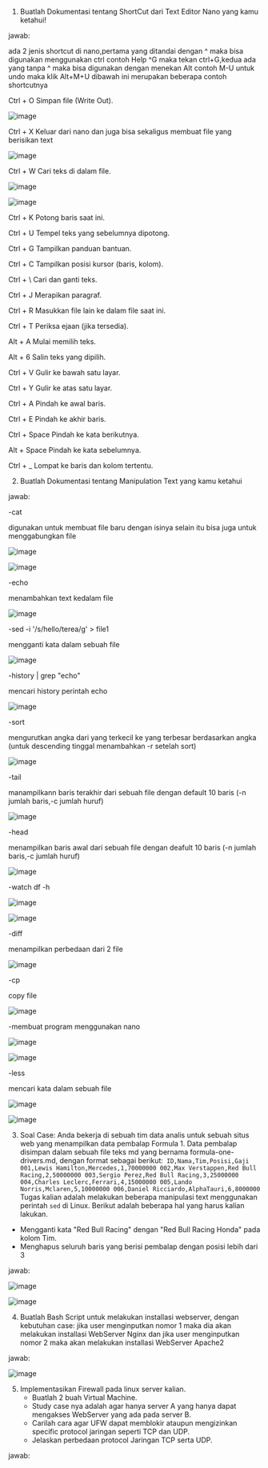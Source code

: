 1. Buatlah Dokumentasi tentang ShortCut dari Text Editor Nano yang kamu ketahui!

jawab:

ada 2 jenis shortcut di nano,pertama yang ditandai dengan ^ maka bisa digunakan menggunakan ctrl contoh Help ^G maka tekan ctrl+G,kedua ada yang tanpa ^ maka bisa digunakan dengan menekan Alt contoh M-U untuk undo maka klik Alt+M+U dibawah ini merupakan beberapa contoh shortcutnya

Ctrl + O	Simpan file (Write Out).

![image](https://github.com/user-attachments/assets/3adb3514-002c-4ab0-9f7a-f1291c1f3b10)

Ctrl + X	Keluar dari nano dan juga bisa sekaligus membuat file yang berisikan text

![image](https://github.com/user-attachments/assets/1b482607-773f-4be3-b81c-4eabacd5fbe0)

Ctrl + W	Cari teks di dalam file.

![image](https://github.com/user-attachments/assets/45d4b824-3ec2-4e9b-8fb4-8f667bac129d)

![image](https://github.com/user-attachments/assets/0d5d1d33-a7c4-4d79-9742-7136805e156f)

Ctrl + K	Potong baris saat ini.

Ctrl + U	Tempel teks yang sebelumnya dipotong.

Ctrl + G	Tampilkan panduan bantuan.

Ctrl + C	Tampilkan posisi kursor (baris, kolom).

Ctrl + \	Cari dan ganti teks.

Ctrl + J	Merapikan paragraf.

Ctrl + R	Masukkan file lain ke dalam file saat ini.

Ctrl + T	Periksa ejaan (jika tersedia).

Alt + A	Mulai memilih teks.

Alt + 6	Salin teks yang dipilih.

Ctrl + V	Gulir ke bawah satu layar.

Ctrl + Y	Gulir ke atas satu layar.

Ctrl + A	Pindah ke awal baris.

Ctrl + E	Pindah ke akhir baris.

Ctrl + Space	Pindah ke kata berikutnya.

Alt + Space	Pindah ke kata sebelumnya.

Ctrl + _	Lompat ke baris dan kolom tertentu.


2. Buatlah Dokumentasi tentang Manipulation Text yang kamu ketahui

jawab:

-cat

digunakan untuk membuat file baru dengan isinya selain itu bisa juga untuk menggabungkan file

![image](https://github.com/user-attachments/assets/e2795456-f176-4cef-953b-a459387e0378)

![image](https://github.com/user-attachments/assets/72f2de28-91dd-44a3-aa46-f4045483845f)

-echo

menambahkan text kedalam file

![image](https://github.com/user-attachments/assets/30f1b047-473c-47bf-b73d-bc10c237ceed)

-sed -i '/s/hello/terea/g' > file1

mengganti kata dalam sebuah file

![image](https://github.com/user-attachments/assets/a9bdf87b-8aeb-4640-9abb-462e2e0a1414)

-history | grep "echo"

mencari history perintah echo

![image](https://github.com/user-attachments/assets/42eb0328-edd6-4993-bc95-7d60bf9c6fcd)

-sort

mengurutkan angka dari yang terkecil ke yang terbesar berdasarkan angka (untuk descending tinggal menambahkan -r setelah sort)

![image](https://github.com/user-attachments/assets/058e76da-7a7c-4760-a703-b66e1e815c17)

-tail

manampilkann baris terakhir dari sebuah file dengan default 10 baris (-n jumlah baris,-c jumlah huruf)

![image](https://github.com/user-attachments/assets/f8d1f8ec-33d2-4b2a-9ab0-bcad98688cba)

-head

menampilkan baris awal dari sebuah file dengan deafult 10 baris (-n jumlah baris,-c jumlah huruf)

![image](https://github.com/user-attachments/assets/457a45cc-5b36-43e3-80ca-e7de33cbf20b)

-watch df -h

![image](https://github.com/user-attachments/assets/095ad899-3717-40ec-a5df-f5a05f6fdb11)

![image](https://github.com/user-attachments/assets/225a64c4-d95c-449b-a630-c9d5f9503664)

-diff

menampilkan perbedaan dari 2 file

![image](https://github.com/user-attachments/assets/0ce37244-8abe-4020-bd46-6177d360fea2)

-cp

copy file

![image](https://github.com/user-attachments/assets/f61cfd55-6286-4467-81ef-5678dd7cf8f5)

-membuat program menggunakan nano

![image](https://github.com/user-attachments/assets/145a702e-05b8-408c-b007-c3a4e75e8c11)


![image](https://github.com/user-attachments/assets/f70545ad-7a22-4603-875b-7bd540dedf20)

-less

mencari kata dalam sebuah file

![image](https://github.com/user-attachments/assets/032d79b2-0242-4e26-a97e-4984c828f765)

![image](https://github.com/user-attachments/assets/033a5d9e-9c22-4cc9-b709-5f8966440f41)

3. Soal Case: 
Anda bekerja di sebuah tim data analis untuk sebuah situs web yang menampilkan data pembalap Formula 1. Data pembalap disimpan dalam sebuah file teks md yang bernama formula-one-drivers.md, dengan format sebagai berikut:```
  ID,Nama,Tim,Posisi,Gaji
  001,Lewis Hamilton,Mercedes,1,70000000
  002,Max Verstappen,Red Bull Racing,2,50000000
  003,Sergio Perez,Red Bull Racing,3,25000000
  004,Charles Leclerc,Ferrari,4,15000000
  005,Lando Norris,Mclaren,5,10000000
  006,Daniel Ricciardo,AlphaTauri,6,8000000``` 
  Tugas kalian adalah melakukan beberapa manipulasi text menggunakan perintah `sed` di Linux. Berikut adalah beberapa hal yang harus kalian lakukan.
  - Mengganti kata "Red Bull Racing" dengan "Red Bull Racing Honda" pada kolom Tim.
  - Menghapus seluruh baris yang berisi pembalap dengan posisi lebih dari 3

jawab:

![image](https://github.com/user-attachments/assets/3f454023-0195-4b72-bbac-ee7ab2dfdc03)

![image](https://github.com/user-attachments/assets/f3fd0965-434c-4231-9956-42d2e7da63cf)


4. Buatlah Bash Script untuk melakukan installasi webserver, dengan kebutuhan case: jika user menginputkan nomor 1 maka dia akan melakukan installasi WebServer Nginx dan jika user menginputkan nomor 2 maka akan melakukan installasi WebServer Apache2 

jawab:

![image](https://github.com/user-attachments/assets/de53ab77-ec73-40ea-9b61-6e32e0aa5817)

5. Implementasikan Firewall pada linux server kalian. 
    - Buatlah 2 buah Virtual Machine. 
    - Study case nya adalah agar hanya server A yang hanya dapat mengakses WebServer yang ada pada server B.
    - Carilah cara agar UFW dapat memblokir ataupun mengizinkan specific protocol jaringan seperti TCP dan UDP.
    - Jelaskan perbedaan protocol Jaringan TCP serta UDP.

jawab:

